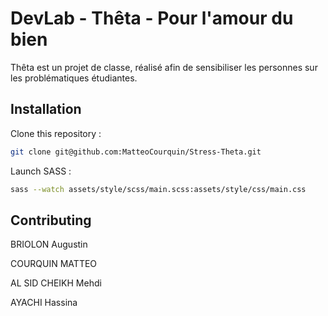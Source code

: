 # DevLab - Thêta - Pour l'amour du bien

Thêta est un projet de classe, réalisé afin de sensibiliser les personnes sur les problématiques étudiantes.

## Installation

Clone this repository : 

```bash
git clone git@github.com:MatteoCourquin/Stress-Theta.git
```

Launch SASS : 

```bash
sass --watch assets/style/scss/main.scss:assets/style/css/main.css
```


## Contributing
BRIOLON Augustin

COURQUIN MATTEO

AL SID CHEIKH Mehdi

AYACHI Hassina 
